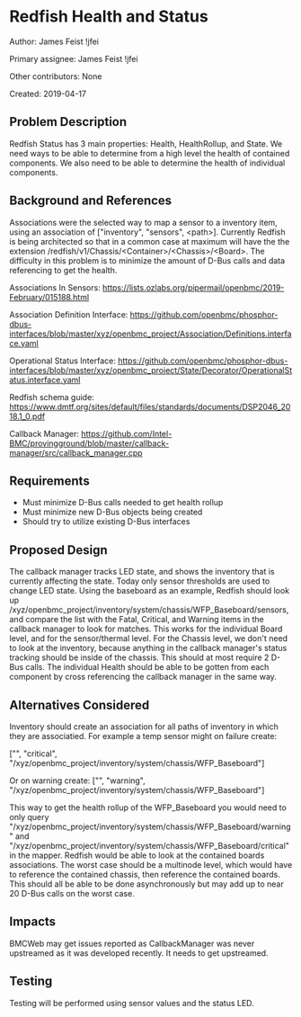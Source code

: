 # Redfish Health and Status

Author: James Feist  !jfei

Primary assignee: James Feist !jfei

Other contributors: None

Created: 2019-04-17

## Problem Description
Redfish Status has 3 main properties: Health,
HealthRollup, and State. We need ways to be able to determine from a high level
the health of contained components. We also need to be able to determine the
health of individual components.

## Background and References
Associations were the selected way to map a sensor
to a inventory item, using an association of ["inventory", "sensors", \<path>].
Currently Redfish is being architected so that in a common case at maximum will
have the the extension /redfish/v1/Chassis/\<Container>/\<Chassis>/\<Board>. The
difficulty in this problem is to minimize the amount of D-Bus calls and data
referencing to get the health.

Associations In Sensors:
https://lists.ozlabs.org/pipermail/openbmc/2019-February/015188.html

Association Definition Interface:
https://github.com/openbmc/phosphor-dbus-interfaces/blob/master/xyz/openbmc_project/Association/Definitions.interface.yaml

Operational Status Interface:
https://github.com/openbmc/phosphor-dbus-interfaces/blob/master/xyz/openbmc_project/State/Decorator/OperationalStatus.interface.yaml

Redfish schema guide:
https://www.dmtf.org/sites/default/files/standards/documents/DSP2046_2018.1_0.pdf

Callback Manager:
https://github.com/Intel-BMC/provingground/blob/master/callback-manager/src/callback_manager.cpp

## Requirements
- Must minimize D-Bus calls needed to get health rollup
- Must minimize new D-Bus objects being created
- Should try to utilize existing D-Bus interfaces

## Proposed Design
The callback manager tracks LED state, and shows the inventory that is currently
affecting the state. Today only sensor thresholds are used to change LED state.
Using the baseboard as an example, Redfish should look up
/xyz/openbmc_project/inventory/system/chassis/WFP_Baseboard/sensors, and
compare the list with the Fatal, Critical, and Warning items in the callback
manager to look for matches. This works for the individual Board level, and for
the sensor/thermal level. For the Chassis level, we don't need to look at the
inventory, because anything in the callback manager's status tracking should be
inside of the chassis. This should at most require 2 D-Bus calls. The individual
Health should be able to be gotten from each component by cross referencing the
callback manager in the same way.

## Alternatives Considered
Inventory should create an association for all paths
of inventory in which they are associatied. For example a temp sensor might on
failure create:

["", "critical", "/xyz/openbmc_project/inventory/system/chassis/WFP_Baseboard"]

Or on warning create: ["", "warning",
"/xyz/openbmc_project/inventory/system/chassis/WFP_Baseboard"]

This way to get the health rollup of the WFP_Baseboard you would need to only
query "/xyz/openbmc_project/inventory/system/chassis/WFP_Baseboard/warning" and
"/xyz/openbmc_project/inventory/system/chassis/WFP_Baseboard/critical" in the
mapper. Redfish would be able to look at the contained boards associations. The
worst case should be a multinode level, which would have to reference the
contained chassis, then reference the contained boards. This should all be able
to be done asynchronously but may add up to near 20 D-Bus calls on the worst
case.

## Impacts
BMCWeb may get issues reported as CallbackManager was never
upstreamed as it was developed recently. It needs to get upstreamed.

## Testing
Testing will be performed using sensor values and the status LED.
